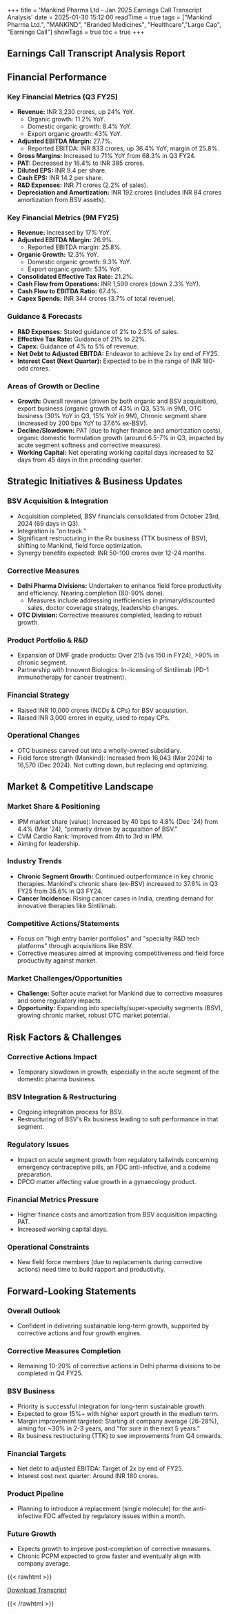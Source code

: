 +++
title = 'Mankind Pharma Ltd - Jan 2025 Earnings Call Transcript Analysis'
date = 2025-01-30 15:12:00
readTime = true
tags = ["Mankind Pharma Ltd.", "MANKIND", "Branded Medicines", "Healthcare","Large Cap", "Earnings Call"]
showTags = true
toc = true
+++



## Earnings Call Transcript Analysis Report
## Financial Performance

### Key Financial Metrics (Q3 FY25)

*   **Revenue:** INR 3,230 crores, up 24% YoY.
    *   Organic growth: 11.2% YoY.
    *   Domestic organic growth: 8.4% YoY.
    *   Export organic growth: 43% YoY.
*   **Adjusted EBITDA Margin:** 27.7%.
    *   Reported EBITDA: INR 833 crores, up 36.4% YoY, margin of 25.8%.
*   **Gross Margins:** Increased to 71% YoY from 68.3% in Q3 FY24.
*   **PAT:** Decreased by 16.4% to INR 385 crores.
*   **Diluted EPS:** INR 9.4 per share.
*   **Cash EPS:** INR 14.2 per share.
*   **R&D Expenses:** INR 71 crores (2.2% of sales).
*   **Depreciation and Amortization:** INR 192 crores (includes INR 84 crores amortization from BSV assets).

### Key Financial Metrics (9M FY25)

*   **Revenue:** Increased by 17% YoY.
*   **Adjusted EBITDA Margin:** 26.9%.
    *   Reported EBITDA margin: 25.8%.
*   **Organic Growth:** 12.3% YoY.
    *   Domestic organic growth: 9.3% YoY.
    *   Export organic growth: 53% YoY.
*   **Consolidated Effective Tax Rate:** 21.2%.
*   **Cash Flow from Operations:** INR 1,599 crores (down 2.3% YoY).
*   **Cash Flow to EBITDA Ratio:** 67.4%.
*   **Capex Spends:** INR 344 crores (3.7% of total revenue).

### Guidance & Forecasts

*   **R&D Expenses:** Stated guidance of 2% to 2.5% of sales.
*   **Effective Tax Rate:** Guidance of 21% to 22%.
*   **Capex:** Guidance of 4% to 5% of revenue.
*   **Net Debt to Adjusted EBITDA:** Endeavor to achieve 2x by end of FY25.
*   **Interest Cost (Next Quarter):** Expected to be in the range of INR 180-odd crores.

### Areas of Growth or Decline

*   **Growth:** Overall revenue (driven by both organic and BSV acquisition), export business (organic growth of 43% in Q3, 53% in 9M), OTC business (30% YoY in Q3, 15% YoY in 9M), Chronic segment share (increased by 200 bps YoY to 37.6% ex-BSV).
*   **Decline/Slowdown:** PAT (due to higher finance and amortization costs), organic domestic formulation growth (around 6.5-7% in Q3, impacted by acute segment softness and corrective measures).
*   **Working Capital:** Net operating working capital days increased to 52 days from 45 days in the preceding quarter.

## Strategic Initiatives & Business Updates

### BSV Acquisition & Integration

*   Acquisition completed, BSV financials consolidated from October 23rd, 2024 (69 days in Q3).
*   Integration is "on track."
*   Significant restructuring in the Rx business (TTK business of BSV), shifting to Mankind, field force optimization.
*   Synergy benefits expected: INR 50-100 crores over 12-24 months.

### Corrective Measures

*   **Delhi Pharma Divisions:** Undertaken to enhance field force productivity and efficiency. Nearing completion (80-90% done).
    *   Measures include addressing inefficiencies in primary/discounted sales, doctor coverage strategy, leadership changes.
*   **OTC Division:** Corrective measures completed, leading to robust growth.

### Product Portfolio & R&D

*   Expansion of DMF grade products: Over 215 (vs 150 in FY24), >90% in chronic segment.
*   Partnership with Innovent Biologics: In-licensing of Sintilimab (PD-1 immunotherapy for cancer treatment).

### Financial Strategy

*   Raised INR 10,000 crores (NCDs & CPs) for BSV acquisition.
*   Raised INR 3,000 crores in equity, used to repay CPs.

### Operational Changes

*   OTC business carved out into a wholly-owned subsidiary.
*   Field force strength (Mankind): Increased from 16,043 (Mar 2024) to 16,570 (Dec 2024). Not cutting down, but replacing and optimizing.

## Market & Competitive Landscape

### Market Share & Positioning

*   IPM market share (value): Increased by 40 bps to 4.8% (Dec '24) from 4.4% (Mar '24), "primarily driven by acquisition of BSV."
*   CVM Cardio Rank: Improved from 4th to 3rd in IPM.
*   Aiming for leadership.

### Industry Trends

*   **Chronic Segment Growth:** Continued outperformance in key chronic therapies. Mankind's chronic share (ex-BSV) increased to 37.6% in Q3 FY25 from 35.6% in Q3 FY24.
*   **Cancer Incidence:** Rising cancer cases in India, creating demand for innovative therapies like Sintilimab.

### Competitive Actions/Statements

*   Focus on "high entry barrier portfolios" and "specialty R&D tech platforms" through acquisitions like BSV.
*   Corrective measures aimed at improving competitiveness and field force productivity against market.

### Market Challenges/Opportunities

*   **Challenge:** Softer acute market for Mankind due to corrective measures and some regulatory impacts.
*   **Opportunity:** Expanding into specialty/super-specialty segments (BSV), growing chronic market, robust OTC market potential.

## Risk Factors & Challenges

### Corrective Actions Impact

*   Temporary slowdown in growth, especially in the acute segment of the domestic pharma business.

### BSV Integration & Restructuring

*   Ongoing integration process for BSV.
*   Restructuring of BSV's Rx business leading to soft performance in that segment.

### Regulatory Issues

*   Impact on acute segment growth from regulatory tailwinds concerning emergency contraceptive pills, an FDC anti-infective, and a codeine preparation.
*   DPCO matter affecting value growth in a gynaecology product.

### Financial Metrics Pressure

*   Higher finance costs and amortization from BSV acquisition impacting PAT.
*   Increased working capital days.

### Operational Constraints

*   New field force members (due to replacements during corrective actions) need time to build rapport and productivity.

## Forward-Looking Statements

### Overall Outlook

*   Confident in delivering sustainable long-term growth, supported by corrective actions and four growth engines.

### Corrective Measures Completion

*   Remaining 10-20% of corrective actions in Delhi pharma divisions to be completed in Q4 FY25.

### BSV Business

*   Priority is successful integration for long-term sustainable growth.
*   Expected to grow 15%+ with higher export growth in the medium term.
*   Margin improvement targeted: Starting at company average (26-28%), aiming for ~30% in 2-3 years, and "for sure in the next 5 years."
*   Rx business restructuring (TTK) to see improvements from Q4 onwards.

### Financial Targets

*   Net debt to adjusted EBITDA: Target of 2x by end of FY25.
*   Interest cost next quarter: Around INR 180 crores.

### Product Pipeline

*   Planning to introduce a replacement (single molecule) for the anti-infective FDC affected by regulatory issues within a month.

### Future Growth

*   Expects growth to improve post-completion of corrective measures.
*   Chronic PCPM expected to grow faster and eventually align with company average.



{{< rawhtml >}}

<div class="button-container">    
    <a href="https://www.bseindia.com/stockinfo/AnnPdfOpen.aspx?Pname=09cab4ef-bf88-40b1-be1e-cabdff929690.pdf" target="_blank" class="report-button">
      <i class="fas fa-file-pdf"></i> Download Transcript
    </a>
</div>
    
{{< /rawhtml >}}
